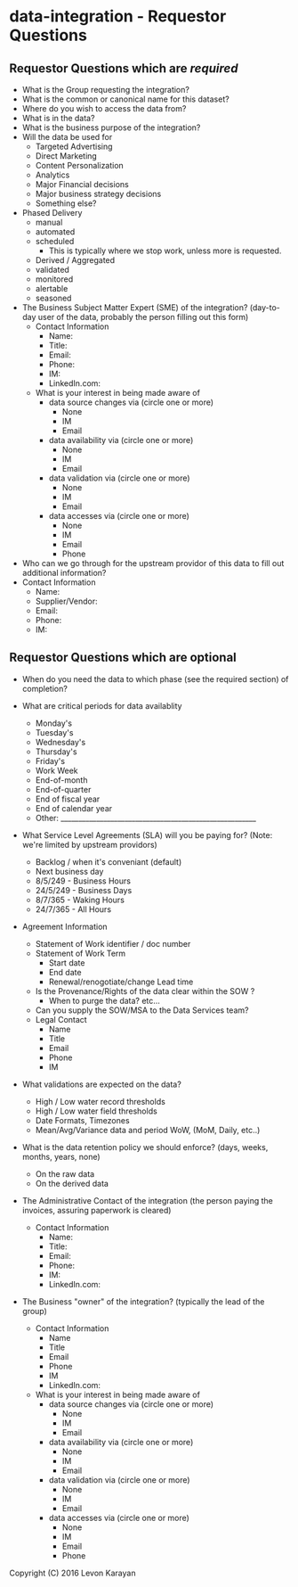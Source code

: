 # data-integration - Requestor Questions

## Requestor Questions which are *required*

 * What is the Group requesting the integration?
 * What is the common or canonical name for this dataset?
 * Where do you wish to access the data from?
 * What is in the data?
 * What is the business purpose of the integration?
 * Will the data be used for
   * Targeted Advertising
   * Direct Marketing
   * Content Personalization
   * Analytics
   * Major Financial decisions
   * Major business strategy decisions
   * Something else?
 * Phased Delivery
   * manual
   * automated
   * scheduled
     * This is typically where we stop work, unless more is requested.
   * Derived / Aggregated
   * validated
   * monitored
   * alertable
   * seasoned
 * The Business Subject Matter Expert (SME) of the integration? (day-to-day user of the data, probably the person filling out this form)
   * Contact Information
     * Name:
     * Title:
     * Email:
     * Phone:
     * IM:
     * LinkedIn.com:
   * What is your interest in being made aware of
     * data source changes via  (circle one or more)
       * None
       * IM
       * Email
     * data availability via  (circle one or more)
       * None
       * IM
       * Email
     * data validation via  (circle one or more)
       * None
       * IM
       * Email
     * data accesses via  (circle one or more)
       * None
       * IM
       * Email
       * Phone
  * Who can we go through for the upstream providor of this data to fill out additional information?
   * Contact Information
     * Name:
     * Supplier/Vendor:
     * Email:
     * Phone:
     * IM:


## Requestor Questions which are optional

 * When do you need the data to which phase (see the required section) of completion?
 * What are critical periods for data availablity
   * Monday's 
   * Tuesday's
   * Wednesday's
   * Thursday's
   * Friday's
   * Work Week
   * End-of-month
   * End-of-quarter
   * End of fiscal year
   * End of calendar year
   * Other: _______________________________________________________

 * What Service Level Agreements (SLA) will you be paying for? (Note: we're limited by upstream providors)
   * Backlog / when it's conveniant (default)
   * Next business day
   * 8/5/249 - Business Hours
   * 24/5/249 - Business Days
   * 8/7/365 - Waking Hours
   * 24/7/365 - All Hours
 * Agreement Information
   * Statement of Work identifier / doc number
   * Statement of Work Term
     * Start date
     * End date
     * Renewal/renogotiate/change Lead time
   * Is the Provenance/Rights of the data clear within the SOW ?
     * When to purge the data? etc...
   * Can you supply the SOW/MSA to the Data Services team?
   * Legal Contact
     * Name
     * Title
     * Email
     * Phone
     * IM
* What validations are expected on the data?
  * High / Low water record thresholds
  * High / Low water field thresholds
  * Date Formats, Timezones
  * Mean/Avg/Variance data and period WoW, (MoM, Daily, etc..)
* What is the data retention policy we should enforce? (days, weeks, months, years, none)
  * On the raw data 
  * On the derived data
* The Administrative Contact of the integration (the person paying the invoices, assuring paperwork is cleared)
  * Contact Information
    * Name:
    * Title:
    * Email:
    * Phone:
    * IM:
    * LinkedIn.com:
 * The Business "owner" of the integration? (typically the lead of the group)
   * Contact Information
     * Name
     * Title
     * Email
     * Phone
     * IM
     * LinkedIn.com:
   * What is your interest in being made aware of
     * data source changes via (circle one or more)
       * None
       * IM
       * Email
     * data availability via (circle one or more)
       * None
       * IM
       * Email
     * data validation via (circle one or more)
       * None
       * IM
       * Email
     * data accesses via  (circle one or more)
       * None
       * IM
       * Email
       * Phone


Copyright (C) 2016 Levon Karayan
